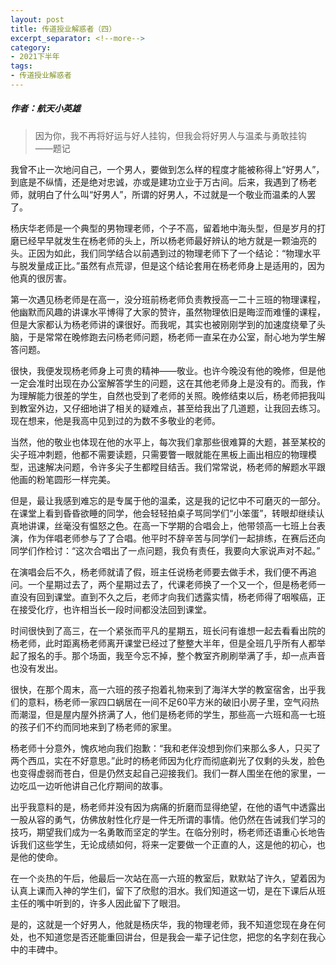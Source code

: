 ```yaml
---
layout: post
title: 传道授业解惑者（四）
excerpt_separator: <!--more-->
category: 
- 2021下半年
tags:
- 传道授业解惑者
---
```


##### 作者：航天小英雄

> 因为你，我不再将好运与好人挂钩，但我会将好男人与温柔与勇敢挂钩  
>                                           ——题记

我曾不止一次地问自己，一个男人，要做到怎么样的程度才能被称得上“好男人”，到底是不纵情，还是绝对忠诚，亦或是建功立业于万古间。后来，我遇到了杨老师，就明白了什么叫“好男人”，所谓的好男人，不过就是一个敬业而温柔的人罢了。

杨庆华老师是一个典型的男物理老师，个子不高，留着地中海头型，但是岁月的打磨已经早早就发生在杨老师的头上，所以杨老师最好辨认的地方就是一颗油亮的头。正因为如此，我们同学结合以前遇到过的物理老师下了一个结论：“物理水平与脱发量成正比。”虽然有点荒谬，但是这个结论套用在杨老师身上是适用的，因为他真的很厉害。

第一次遇见杨老师是在高一，没分班前杨老师负责教授高一二十三班的物理课程，他幽默而风趣的讲课水平博得了大家的赞许，虽然物理依旧是晦涩而难懂的课程，但是大家都认为杨老师讲的课很好。而我呢，其实也被刚刚学到的加速度绕晕了头脑，于是常常在晚修跑去问杨老师问题，杨老师一直呆在办公室，耐心地为学生解答问题。

很快，我便发现杨老师身上可贵的精神——敬业。也许今晚没有他的晚修，但是他一定会准时出现在办公室解答学生的问题，这在其他老师身上是没有的。而我，作为理解能力很差的学生，自然也受到了老师的关照。晚修结束以后，杨老师把我叫到教室外边，又仔细地讲了相关的疑难点，甚至给我出了几道题，让我回去练习。现在想来，他是我高中见到过的为数不多敬业的老师。

当然，他的敬业也体现在他的水平上，每次我们拿那些很难算的大题，甚至某校的尖子班冲刺题，他都不需要读题，只需要瞥一眼就能在黑板上画出相应的物理模型，迅速解决问题，令许多尖子生都瞠目结舌。我们常常说，杨老师的解题水平跟他画的粉笔圆形一样完美。

但是，最让我感到难忘的是专属于他的温柔，这是我的记忆中不可磨灭的一部分。在课堂上看到昏昏欲睡的同学，他会轻轻拍桌子骂同学们“小笨蛋”，转眼却继续认真地讲课，丝毫没有愠怒之色。在高一下学期的合唱会上，他带领高一七班上台表演，作为伴唱老师参与了了合唱。他平时不辞辛苦与同学们一起排练，在赛后还向同学们作检讨：“这次合唱出了一点问题，我负有责任，我要向大家说声对不起。”

在演唱会后不久，杨老师就请了假，班主任说杨老师要去做手术，我们便不再追问。一个星期过去了，两个星期过去了，代课老师换了一个又一个，但是杨老师一直没有回到课堂。直到不久之后，老师才向我们透露实情，杨老师得了咽喉癌，正在接受化疗，也许相当长一段时间都没法回到课堂。

时间很快到了高三，在一个紧张而平凡的星期五，班长问有谁想一起去看看出院的杨老师，此时距离杨老师离开课堂已经过了整整大半年，但是全班几乎所有人都举起了报名的手。那个场面，我至今忘不掉，整个教室齐刷刷举满了手，却一点声音也没有发出。

很快，在那个周末，高一六班的孩子抱着礼物来到了海洋大学的教室宿舍，出乎我们的意料，杨老师一家四口蜗居在一间不足60平方米的破旧小房子里，空气闷热而潮湿，但是屋内屋外挤满了人，他们是杨老师的学生，那些高一六班和高一七班的孩子们不约而同地来到了杨老师的家里。

杨老师十分意外，愧疚地向我们抱歉：“我和老伴没想到你们来那么多人，只买了两个西瓜，实在不好意思。”此时的杨老师因为化疗而彻底剃光了仅剩的头发，脸色也变得虚弱而苍白，但是仍然支起自己迎接我们。我们一群人围坐在他的家里，一边吃瓜一边听他讲自己化疗期间的故事。

出乎我意料的是，杨老师并没有因为病痛的折磨而显得绝望，在他的语气中透露出一股从容的勇气，仿佛放射性化疗是一件无所谓的事情。他仍然在告诫我们学习的技巧，期望我们成为一名勇敢而坚定的学生。在临分别时，杨老师还语重心长地告诉我们这些学生，无论成绩如何，将来一定要做一个正直的人，这是他的初心，也是他的使命。

在一个炎热的午后，他最后一次站在高一六班的教室后，默默站了许久，望着因为认真上课而入神的学生们，留下了欣慰的泪水。我们知道这一切，是在下课后从班主任的嘴中听到的，许多人因此留下了眼泪。

是的，这就是一个好男人，他就是杨庆华，我的物理老师，我不知道您现在身在何处，也不知道您是否还能重回讲台，但是我会一辈子记住您，把您的名字刻在我心中的丰碑中。